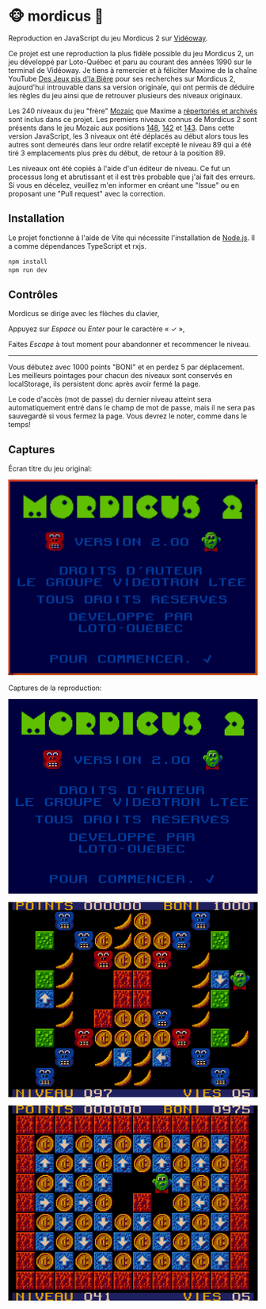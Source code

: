 # 🐵 mordicus 🍌

Reproduction en JavaScript du jeu Mordicus 2 sur [Vidéoway](https://fr.wikipedia.org/wiki/Vid%C3%A9oway).

Ce projet est une reproduction la plus fidèle possible du jeu Mordicus 2, un jeu développé par Loto-Québec et paru au courant des années 1990 sur le terminal de Vidéoway.
Je tiens à remercier et à féliciter Maxime de la chaîne YouTube [Des Jeux pis d'la Bière](https://youtube.com/@jeuxbiere?feature=shared) pour ses recherches sur Mordicus 2, aujourd'hui introuvable dans sa version originale, qui ont permis de déduire les règles du jeu ainsi que de retrouver plusieurs des niveaux originaux.

Les 240 niveaux du jeu "frère" [Mozaic](https://youtu.be/YygmFM3qP8w?feature=shared) que Maxime a [répertoriés et archivés](https://archive.org/details/mozaic-240-levels/001.png) sont inclus dans ce projet. Les premiers niveaux connus de Mordicus 2 sont présents dans le jeu Mozaic aux positions [148](https://archive.org/details/mozaic-240-levels/148.png), [142](https://archive.org/details/mozaic-240-levels/142.png) et [143](https://archive.org/details/mozaic-240-levels/143.png). Dans cette version JavaScript, les 3 niveaux ont été déplacés au début alors tous les autres sont demeurés dans leur ordre relatif excepté le niveau 89 qui a été tiré 3 emplacements plus près du début, de retour à la position 89.

Les niveaux ont été copiés à l'aide d'un éditeur de niveau. Ce fut un processus long et abrutissant et il est très probable que j'ai fait des erreurs. Si vous en décelez, veuillez m'en informer en créant une "Issue" ou en proposant une "Pull request" avec la correction.

## Installation

Le projet fonctionne à l'aide de Vite qui nécessite l'installation de [Node.js](https://nodejs.org/). Il a comme dépendances TypeScript et rxjs.

```sh
npm install
npm run dev
```

## Contrôles

Mordicus se dirige avec les flèches du clavier,

Appuyez sur _Espace_ ou _Enter_ pour le caractère « ✓ »,

Faites _Escape_ à tout moment pour abandonner et recommencer le niveau.

---

Vous débutez avec 1000 points "BONI" et en perdez 5 par déplacement. Les meilleurs pointages pour chacun des niveaux sont conservés en localStorage, ils persistent donc après avoir fermé la page.

Le code d'accès (mot de passe) du dernier niveau atteint sera automatiquement entré dans le champ de mot de passe, mais il ne sera pas sauvegardé si vous fermez la page. Vous devrez le noter, comme dans le temps!

## Captures

Écran titre du jeu original:

<p align="center"><img src="captures/original/titre.png" alt="écran titre original"></img></p>

Captures de la reproduction:

<p align="center"><img src="captures/reproduction/titre.png" alt="écran titre reproduit"></img></p>

<p align="center"><img src="captures/reproduction/097.png" alt="niveau 97"></img></p>

<p align="center"><img src="captures/reproduction/041.png" alt="niveau 41"></img></p>
